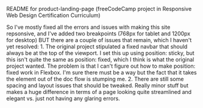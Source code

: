 README for product-landing-page (freeCodeCamp project in Responsive Web Design Certification Curriculum)

So I've mostly fixed all the errors and issues with making this site repsonsive, and I've added two breakpoints (768px for tablet and 1200px for desktop) BUT there are a couple of issues that remain, which I haven't yet resolved:
    1. The original project stipulated a fixed navbar that should always be at the top of the viewport. I set this up using position: sticky, but this isn't quite the same as position: fixed, which I think is what the original project wanted. The problem is that I can't figure out how to make position: fixed work in Flexbox. I'm sure there must be a way but the fact that it takes the element out of the doc flow is stumping me.
    2. There are still some spacing and layout issues that should be tweaked. Really minor stuff but makes a huge difference in terms of a page looking quite streamlined and elegant vs. just not having any glaring errors.